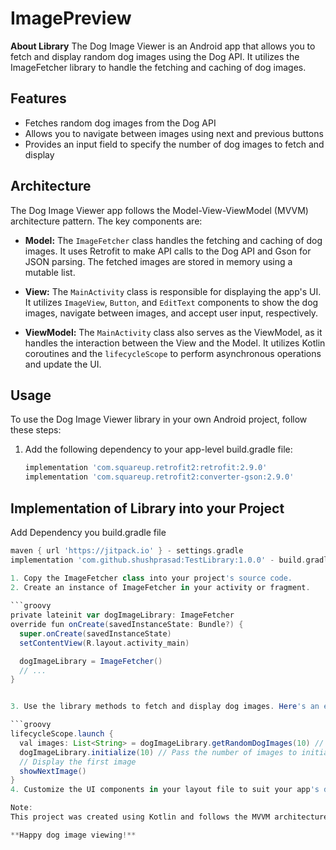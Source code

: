 # ImagePreview
**About Library**
The Dog Image Viewer is an Android app that allows you to fetch and display random dog images using the Dog API.
It utilizes the ImageFetcher library to handle the fetching and caching of dog images.

## Features

- Fetches random dog images from the Dog API
- Allows you to navigate between images using next and previous buttons
- Provides an input field to specify the number of dog images to fetch and display

## Architecture

The Dog Image Viewer app follows the Model-View-ViewModel (MVVM) architecture pattern. The key components are:

- **Model:** The `ImageFetcher` class handles the fetching and caching of dog images. It uses Retrofit to make API calls to the Dog API and Gson for JSON parsing. The fetched images are stored in memory using a mutable list.

- **View:** The `MainActivity` class is responsible for displaying the app's UI. It utilizes `ImageView`, `Button`, and `EditText` components to show the dog images, navigate between images, and accept user input, respectively.

- **ViewModel:** The `MainActivity` class also serves as the ViewModel, as it handles the interaction between the View and the Model. It utilizes Kotlin coroutines and the `lifecycleScope` to perform asynchronous operations and update the UI.

## Usage

To use the Dog Image Viewer library in your own Android project, follow these steps:

1. Add the following dependency to your app-level build.gradle file:

   ```groovy
   implementation 'com.squareup.retrofit2:retrofit:2.9.0'
   implementation 'com.squareup.retrofit2:converter-gson:2.9.0'

## Implementation of Library into your Project

Add Dependency you build.gradle file
  ```groovy
maven { url 'https://jitpack.io' } - settings.gradle
implementation 'com.github.shushprasad:TestLibrary:1.0.0' - build.gradle

1. Copy the ImageFetcher class into your project's source code.
2. Create an instance of ImageFetcher in your activity or fragment.
   
  ```groovy
private lateinit var dogImageLibrary: ImageFetcher
override fun onCreate(savedInstanceState: Bundle?) {
    super.onCreate(savedInstanceState)
    setContentView(R.layout.activity_main)

    dogImageLibrary = ImageFetcher()
    // ...
}


3. Use the library methods to fetch and display dog images. Here's an example of how to fetch and display 10 random dog images.

  ```groovy
lifecycleScope.launch {
    val images: List<String> = dogImageLibrary.getRandomDogImages(10) // Fetch 10 dog images
    dogImageLibrary.initialize(10) // Pass the number of images to initialize
    // Display the first image
    showNextImage()
}
4. Customize the UI components in your layout file to suit your app's design.

Note:
This project was created using Kotlin and follows the MVVM architecture pattern. The app fetches dog images using the Dog API and provides a simple interface to navigate through the images. The ImageFetcher library handles the API calls and image caching.

**Happy dog image viewing!**
